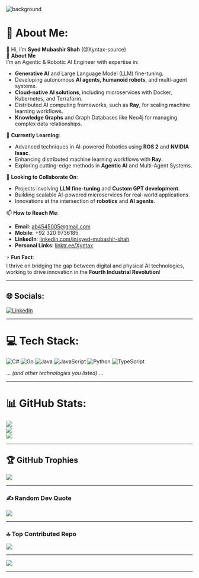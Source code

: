 ![background](https://github.com/musman-js/musman-js/assets/142093838/3aca18ca-3f5c-4f3a-a816-31fdb44367dc)

# 💫 About Me:
👋 Hi, I’m **Syed Mubashir Shah** (@Xyntax-source)  
👀 **About Me**  
I’m an Agentic & Robotic AI Engineer with expertise in:  
- **Generative AI** and Large Language Model (LLM) fine-tuning.  
- Developing autonomous **AI agents, humanoid robots**, and multi-agent systems.  
- **Cloud-native AI solutions**, including microservices with Docker, Kubernetes, and Terraform.  
- Distributed AI computing frameworks, such as **Ray**, for scaling machine learning workflows.  
- **Knowledge Graphs** and Graph Databases like Neo4j for managing complex data relationships.  

🌱 **Currently Learning**:  
- Advanced techniques in AI-powered Robotics using **ROS 2** and **NVIDIA Isaac**.  
- Enhancing distributed machine learning workflows with **Ray**.  
- Exploring cutting-edge methods in **Agentic AI** and Multi-Agent Systems.  

💞️ **Looking to Collaborate On**:  
- Projects involving **LLM fine-tuning** and **Custom GPT development**.  
- Building scalable AI-powered microservices for real-world applications.  
- Innovations at the intersection of **robotics** and **AI agents**.  

📫 **How to Reach Me**:  
- **Email**: ab4545005@gmail.com  
- **Mobile**: +92 320 9736185  
- **LinkedIn**: [linkedin.com/in/syed-mubashir-shah](https://linkedin.com/in/syed-mubashir-shah)  
- **Personal Links**: [linktr.ee/Xyntax](https://linktr.ee/Xyntax)  

⚡ **Fun Fact**:  
I thrive on bridging the gap between digital and physical AI technologies, working to drive innovation in the **Fourth Industrial Revolution**!

---

## 🌐 Socials:
[![LinkedIn](https://img.shields.io/badge/LinkedIn-%230077B5.svg?logo=linkedin&logoColor=white)](https://linkedin.com/in/syed-mubashir-shah)

---

# 💻 Tech Stack:
![C#](https://img.shields.io/badge/c%23-%23239120.svg?style=for-the-badge&logo=csharp&logoColor=white) 
![Go](https://img.shields.io/badge/go-%2300ADD8.svg?style=for-the-badge&logo=go&logoColor=white) 
![Java](https://img.shields.io/badge/java-%23ED8B00.svg?style=for-the-badge&logo=openjdk&logoColor=white) 
![JavaScript](https://img.shields.io/badge/javascript-%23323330.svg?style=for-the-badge&logo=javascript&logoColor=%23F7DF1E) 
![Python](https://img.shields.io/badge/python-3670A0?style=for-the-badge&logo=python&logoColor=ffdd54) 
![TypeScript](https://img.shields.io/badge/typescript-%23007ACC.svg?style=for-the-badge&logo=typescript&logoColor=white) 

... *(and other technologies you listed)* ...

---

# 📊 GitHub Stats:
![](https://github-readme-stats.vercel.app/api?username=Xyntax-source&theme=dark&hide_border=false&include_all_commits=false&count_private=false)  
![](https://github-readme-streak-stats.herokuapp.com/?user=Xyntax-source&theme=dark&hide_border=false)  
![](https://github-readme-stats.vercel.app/api/top-langs/?username=Xyntax-source&theme=dark&hide_border=false&include_all_commits=false&count_private=false&layout=compact)

---

## 🏆 GitHub Trophies
![](https://github-profile-trophy.vercel.app/?username=Xyntax-source&theme=radical&no-frame=false&no-bg=true&margin-w=4)

---

### ✍️ Random Dev Quote
![](https://quotes-github-readme.vercel.app/api?type=horizontal&theme=radical)

---

### 🔝 Top Contributed Repo
![](https://github-contributor-stats.vercel.app/api?username=Xyntax-source&limit=5&theme=dark&combine_all_yearly_contributions=true)

---

[![](https://visitcount.itsvg.in/api?id=Xyntax-source&icon=0&color=0)](https://visitcount.itsvg.in)

---

<!-- Proudly created with GPRM ( https://gprm.itsvg.in ) -->
